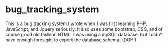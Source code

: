 # bug_tracking_system
This is a bug tracking system I wrote when I was first learning PHP, JavaScript, and Jquery seriously.  It also uses some bootstrap, CSS, and of course good old fashion HTML.  I was using a mySQL database, but I didn't have enough foresight to export the database schema.  (DOH!)
